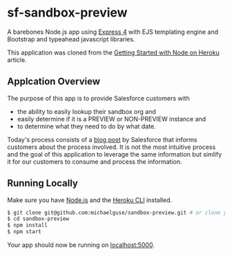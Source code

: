 # sf-sandbox-preview

A barebones Node.js app using [Express 4](http://expressjs.com/) with EJS templating engine and Bootstrap and typeahead javascript libraries.

This application was cloned from the [Getting Started with Node on Heroku](https://devcenter.heroku.com/articles/getting-started-with-nodejs) article.

## Applcation Overview

The purpose of this app is to provide Salesforce customers with 

* the ability to easily lookup their sandbox org and 
* easily determine if it is a PREVIEW or NON-PREVIEW instance and 
* to determine what they need to do by what date.

Today's process consists of a [blog post](https://www.salesforce.com/blog/2017/08/salesforce-winter-18-sandbox-preview-instructions.html) by Salesforce that informs customers about the process involved. It is not the most intuitive process and the goal of this application to leverage the same information but simlify it for our customers to consume and process the information.

## Running Locally

Make sure you have [Node.js](http://nodejs.org/) and the [Heroku CLI](https://cli.heroku.com/) installed.

```sh
$ git clone git@github.com:michaelguse/sandbox-preview.git # or clone your own fork
$ cd sandbox-preview
$ npm install
$ npm start
```

Your app should now be running on [localhost:5000](http://localhost:5000/).
